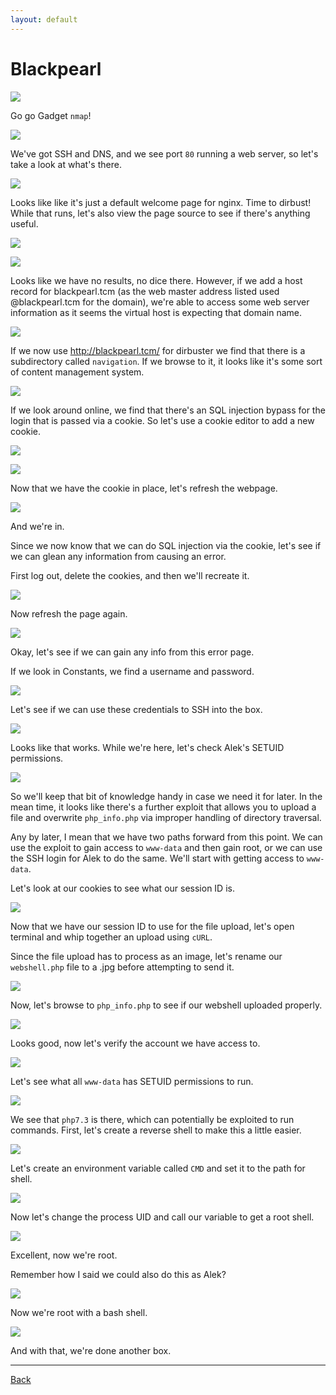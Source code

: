 ```yaml
---
layout: default
---
```


# Blackpearl

![](./01.png)

Go go Gadget ```nmap```!

![](./02.png)

We've got SSH and DNS, and we see port ```80``` running a web server, so let's take a look at what's there.

![](./03.png)

Looks like like it's just a default welcome page for nginx.  Time to dirbust!  While that runs, let's also view the page source to see if there's anything useful.

![](./04.png)

![](./05.png)

Looks like we have no results, no dice there.  However, if we add a host record for blackpearl.tcm (as the web master address listed used @blackpearl.tcm for the domain), we're able to access some web server information as it seems the virtual host is expecting that domain name.

![](./06.png)

If we now use http://blackpearl.tcm/ for dirbuster we find that there is a subdirectory called ```navigation```.  If we browse to it, it looks like it's some sort of content management system.

![](./07.png)

If we look around online, we find that there's an SQL injection bypass for the login that is passed via a cookie.  So let's use a cookie editor to add a new cookie.

![](./08.png)

![](./09.png)

Now that we have the cookie in place, let's refresh the webpage.

![](./10.png)

And we're in.

Since we now know that we can do SQL injection via the cookie, let's see if we can glean any information from causing an error.

First log out, delete the cookies, and then we'll recreate it.

![](./11.png)

Now refresh the page again.

![](./12.png)

Okay, let's see if we can gain any info from this error page.

If we look in Constants, we find a username and password.

![](./13.png)

Let's see if we can use these credentials to SSH into the box.

![](./14.png)

Looks like that works.  While we're here, let's check Alek's SETUID permissions.

![](./15.png)

So we'll keep that bit of knowledge handy in case we need it for later.  In the mean time, it looks like there's a further exploit that allows you to upload a file and overwrite ```php_info.php``` via improper handling of directory traversal.

Any by later, I mean that we have two paths forward from this point.  We can use the exploit to gain access to ```www-data``` and then gain root, or we can use the SSH login for Alek to do the same.  We'll start with getting access to ```www-data```.

Let's look at our cookies to see what our session ID is.

![](./16.png)

Now that we have our session ID to use for the file upload, let's open terminal and whip together an upload using ```cURL```.

Since the file upload has to process as an image, let's rename our ```webshell.php``` file to a .jpg before attempting to send it.

![](./17.png)

Now, let's browse to ```php_info.php``` to see if our webshell uploaded properly.

![](./18.png)

Looks good, now let's verify the account we have access to.

![](./19.png)

Let's see what all ```www-data``` has SETUID permissions to run.

![](./20.png)

We see that ```php7.3``` is there, which can potentially be exploited to run commands.  First, let's create a reverse shell to make this a little easier.

![](./21.png)

Let's create an environment variable called ```CMD``` and set it to the path for shell.

![](./22.png)

Now let's change the process UID and call our variable to get a root shell.

![](./23.png)

Excellent, now we're root.

Remember how I said we could also do this as Alek?

![](./24.png)

Now we're root with a bash shell.

![](./25.png)

And with that, we're done another box.

___

[Back](../)
